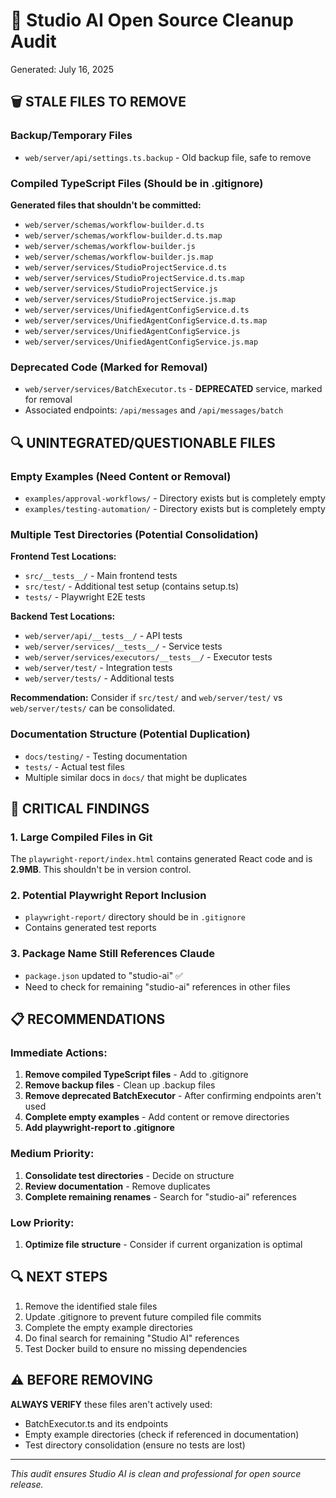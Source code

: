 # 🧹 Studio AI Open Source Cleanup Audit

Generated: July 16, 2025

## 🗑️ STALE FILES TO REMOVE

### Backup/Temporary Files

- `web/server/api/settings.ts.backup` - Old backup file, safe to remove

### Compiled TypeScript Files (Should be in .gitignore)

**Generated files that shouldn't be committed:**

- `web/server/schemas/workflow-builder.d.ts`
- `web/server/schemas/workflow-builder.d.ts.map`
- `web/server/schemas/workflow-builder.js`
- `web/server/schemas/workflow-builder.js.map`
- `web/server/services/StudioProjectService.d.ts`
- `web/server/services/StudioProjectService.d.ts.map`
- `web/server/services/StudioProjectService.js`
- `web/server/services/StudioProjectService.js.map`
- `web/server/services/UnifiedAgentConfigService.d.ts`
- `web/server/services/UnifiedAgentConfigService.d.ts.map`
- `web/server/services/UnifiedAgentConfigService.js`
- `web/server/services/UnifiedAgentConfigService.js.map`

### Deprecated Code (Marked for Removal)

- `web/server/services/BatchExecutor.ts` - **DEPRECATED** service, marked for removal
- Associated endpoints: `/api/messages` and `/api/messages/batch`

## 🔍 UNINTEGRATED/QUESTIONABLE FILES

### Empty Examples (Need Content or Removal)

- `examples/approval-workflows/` - Directory exists but is completely empty
- `examples/testing-automation/` - Directory exists but is completely empty

### Multiple Test Directories (Potential Consolidation)

**Frontend Test Locations:**

- `src/__tests__/` - Main frontend tests
- `src/test/` - Additional test setup (contains setup.ts)
- `tests/` - Playwright E2E tests

**Backend Test Locations:**

- `web/server/api/__tests__/` - API tests
- `web/server/services/__tests__/` - Service tests
- `web/server/services/executors/__tests__/` - Executor tests
- `web/server/test/` - Integration tests
- `web/server/tests/` - Additional tests

**Recommendation:** Consider if `src/test/` and `web/server/test/` vs `web/server/tests/` can be consolidated.

### Documentation Structure (Potential Duplication)

- `docs/testing/` - Testing documentation
- `tests/` - Actual test files
- Multiple similar docs in `docs/` that might be duplicates

## 🚨 CRITICAL FINDINGS

### 1. Large Compiled Files in Git

The `playwright-report/index.html` contains generated React code and is **2.9MB**. This shouldn't be in version control.

### 2. Potential Playwright Report Inclusion

- `playwright-report/` directory should be in `.gitignore`
- Contains generated test reports

### 3. Package Name Still References Claude

- `package.json` updated to "studio-ai" ✅
- Need to check for remaining "studio-ai" references in other files

## 📋 RECOMMENDATIONS

### Immediate Actions:

1. **Remove compiled TypeScript files** - Add to .gitignore
2. **Remove backup files** - Clean up .backup files
3. **Remove deprecated BatchExecutor** - After confirming endpoints aren't used
4. **Complete empty examples** - Add content or remove directories
5. **Add playwright-report to .gitignore**

### Medium Priority:

1. **Consolidate test directories** - Decide on structure
2. **Review documentation** - Remove duplicates
3. **Complete remaining renames** - Search for "studio-ai" references

### Low Priority:

1. **Optimize file structure** - Consider if current organization is optimal

## 🔍 NEXT STEPS

1. Remove the identified stale files
2. Update .gitignore to prevent future compiled file commits
3. Complete the empty example directories
4. Do final search for remaining "Studio AI" references
5. Test Docker build to ensure no missing dependencies

## ⚠️ BEFORE REMOVING

**ALWAYS VERIFY** these files aren't actively used:

- BatchExecutor.ts and its endpoints
- Empty example directories (check if referenced in documentation)
- Test directory consolidation (ensure no tests are lost)

---

_This audit ensures Studio AI is clean and professional for open source release._
